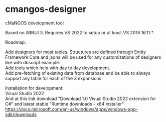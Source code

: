 # cmangos-designer
cMaNGOS development tool

Based on WINUI 3. Requires VS 2022 to setup or at least VS 2019 16.11.*.

Roadmap:

Add designers for most tables. Structures are defined through Entity Framework Core and jsons will be used for any customizations of designers like with dbscript example.  
Add tools which help with day to day development.  
Add pre-fetching of existing data from database and be able to always support any table for each of the 3 expansions.

Installation for development:  
Visual Studio 2022  
And at this link download "Download 1.0 Visual Studio 2022 extension for C#" and latest stable "Runtime downloads - x64 installer"  
https://docs.microsoft.com/en-us/windows/apps/windows-app-sdk/downloads  
